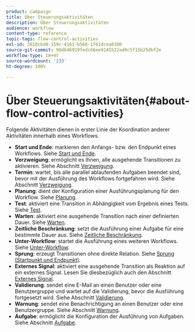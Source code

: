 ```yaml
---
product: campaign
title: Über Steuerungsaktivitäten
description: Über Steuerungsaktivitäten
audience: workflow
content-type: reference
topic-tags: flow-control-activities
exl-id: 3810cbd0-159c-4161-b568-1f61dcea0300
source-git-commit: 98d646919fedc66ee9145522ad0c5f15b25dbf2e
workflow-type: tm+mt
source-wordcount: '233'
ht-degree: 100%

---
```


# Über Steuerungsaktivitäten{#about-flow-control-activities}

Folgende Aktivitäten dienen in erster Linie der Koordination anderer Aktivitäten innerhalb eines Workflows.

* **Start und Ende**: markieren den Anfangs- bzw. den Endpunkt eines Workflows. Siehe [Start und Ende](../../workflow/using/start-and-end.md).
* **Verzweigung**: ermöglicht es Ihnen, alle ausgehende Transitionen zu aktivieren. Siehe Abschnitt [Verzweigung](../../workflow/using/fork.md).
* **Termin**: wartet, bis alle parallel ablaufenden Aufgaben beendet sind, bevor mit der Ausführung des Workflows fortgefahren wird. Siehe Abschnitt [Verzweigung](../../workflow/using/fork.md).
* **Planung**: dient der Konfiguration einer Ausführungsplanung für den Workflow. Siehe [Planung](../../workflow/using/scheduler.md).
* **Test**: aktiviert eine Transition in Abhängigkeit vom Ergebnis eines Tests. Siehe [Test](../../workflow/using/test.md).
* **Warten**: aktiviert eine ausgehende Transition nach einer definierten Dauer. Siehe [Warten](../../workflow/using/wait.md).
* **Zeitliche Beschränkung**: setzt die Ausführung einer Aufgabe für eine bestimmte Dauer aus. Siehe [Zeitliche Beschränkung](../../workflow/using/time-constraint.md).
* **Unter-Workflow**: startet die Ausführung eines weiteren Workflows. Siehe [Unter-Workflow](../../workflow/using/sub-workflow.md).
* **Sprung**: erzeugt Transitionen ohne direkte Relation. Siehe [Sprung (Startpunkt und Endpunkt)](../../workflow/using/jump--start-point-and-end-point-.md).
* **Externes Signal**: aktiviert eine ausgehende Transition als Reaktion auf ein externes Signal. Lesen Sie diesbezüglich auch den Abschnitt [Externes Signal](../../workflow/using/external-signal.md).
* **Validierung**: sendet eine E-Mail an einen Benutzer oder eine Benutzergruppe und wartet auf die Validierung, bevor die Ausführung fortgesetzt wird. Siehe Abschnitt [Validierung](../../workflow/using/approval.md).
* **Warnung**: sendet eine Benachrichtigung an einen Benutzer oder eine Benutzergruppe. Siehe Abschnitt [Warnung](../../workflow/using/alert.md).
* **Aufgabe**: ermöglicht die Konfiguration der Ausführung von Aufgaben. Siehe Abschnitt [Aufgabe](../../workflow/using/task.md).
